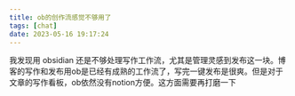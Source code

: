 ```yaml
---
title: ob的创作流感觉不够用了
tags: [chat]
date: 2023-05-16 19:17:24
---
```


我发现用 obsidian 还是不够处理写作工作流，尤其是管理灵感到发布这一块。博客的写作和发布用ob是已经有成熟的工作流了，写完一键发布是很爽。但是对于文章的写作看板，ob依然没有notion方便。这方面需要再打磨一下